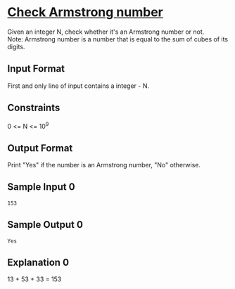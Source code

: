 # [Check Armstrong number](https://www.hackerrank.com/contests/smart-interviews-basic/challenges/si-basic-check-armstrong-number/problem)

Given an integer N, check whether it's an Armstrong number or not.</br>
Note: Armstrong number is a number that is equal to the sum of cubes of its digits.

## Input Format

First and only line of input contains a integer - N.

## Constraints

0 <= N <= 10<sup>9</sup>

## Output Format

Print "Yes" if the number is an Armstrong number, "No" otherwise.

## Sample Input 0
```
153
```
## Sample Output 0
```
Yes
```
## Explanation 0

13 + 53 + 33 = 153